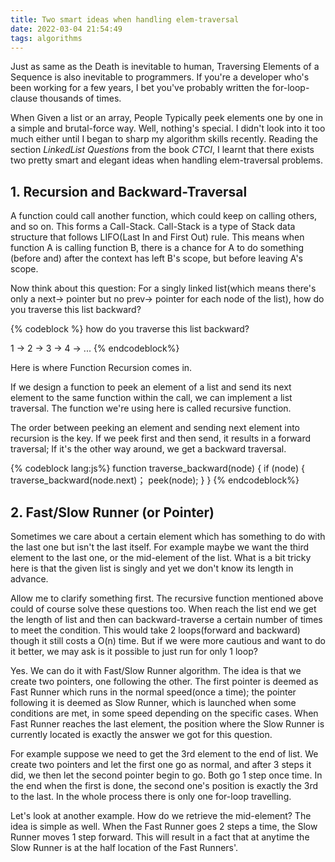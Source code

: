 ```yaml
---
title: Two smart ideas when handling elem-traversal
date: 2022-03-04 21:54:49
tags: algorithms
---
```


Just as same as the Death is inevitable to human, Traversing Elements of a Sequence is also inevitable to programmers. If you're a developer who's been working for a few years, I bet you've probably written the for-loop-clause thousands of times.

When Given a list or an array, People Typically peek elements one by one in a simple and brutal-force way. Well, nothing's special. I didn't look into it too much either until I began to sharp my algorithm skills recently. Reading the section *LinkedList Questions* from the book *CTCI*, I learnt that there exists two pretty smart and elegant ideas when handling elem-traversal problems.


## 1. Recursion and Backward-Traversal

A function could call another function, which could keep on calling others, and so on. This forms a Call-Stack. Call-Stack is a type of Stack data structure that follows LIFO(Last In and First Out) rule. This means when function A is calling function B, there is a chance for A to do something (before and) after the context has left B's scope, but before leaving A's scope.

Now think about this question: For a singly linked list(which means there's only a next-> pointer but no prev-> pointer for each node of the list), how do you traverse this list backward?

{% codeblock %}
how do you traverse this list backward?

1 -> 2 -> 3 -> 4 -> ...
{% endcodeblock%}

Here is where Function Recursion comes in.

If we design a function to peek an element of a list and send its next element to the same function within the call, we can implement a list traversal. The function we're using here is called recursive function.

The order between peeking an element and sending next element into recursion is the key. If we peek first and then send, it results in a forward traversal; If it's the other way around, we get a backward traversal.

{% codeblock lang:js%}
function traverse_backward(node) {
	if (node) {
		traverse_backward(node.next)；
		peek(node);
	}
}
{% endcodeblock%}


## 2. Fast/Slow Runner (or Pointer)

Sometimes we care about a certain element which has something to do with the
last one but isn't the last itself. For example maybe we want the third element
to the last one, or the mid-element of the list. What is a bit tricky here is
that the given list is singly and yet we don't know its length in advance.

Allow me to clarify something first. The recursive function mentioned above
could of course solve these questions too. When reach the list end we get the
length of list and then can backward-traverse a certain number of times to meet
the condition. This would take 2 loops(forward and backward) though it still
costs a O(n) time. But if we were more cautious and want to do it better, we
may ask is it possible to just run for only 1 loop?

Yes. We can do it with Fast/Slow Runner algorithm. The idea is that we create
two pointers, one following the other. The first pointer is deemed as Fast
Runner which runs in the normal speed(once a time); the pointer following it is
deemed as Slow Runner, which is launched when some conditions are met, in some
speed depending on the specific cases. When Fast Runner reaches the last
element, the position where the Slow Runner is currently located is exactly the
answer we got for this question.

For example suppose we need to get the 3rd element to the end of list. We create
two pointers and let the first one go as normal, and after 3 steps it did, we
then let the second pointer begin to go. Both go 1 step once time. In the end
when the first is done, the second one's position is exactly the 3rd to the
last. In the whole process there is only one for-loop travelling. 

Let's look at another example. How do we retrieve the mid-element? The idea is
simple as well. When the Fast Runner goes 2 steps a time, the Slow Runner moves
1 step forward. This will result in a fact that at anytime the Slow Runner is at
the half location of the Fast Runners'.



